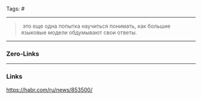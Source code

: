 Tags: #
____
> это еще одна попытка научиться понимать, как большие языковые модели обдумывают свои ответы.



____
### Zero-Links

____
### Links
https://habr.com/ru/news/853500/